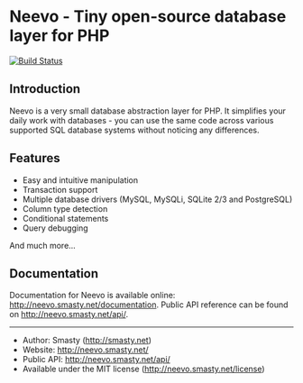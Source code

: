 Neevo - Tiny open-source database layer for PHP
===============================================
[![Build Status](https://secure.travis-ci.org/smasty/Neevo.png?branch=master)](http://travis-ci.org/smasty/Neevo)

Introduction
------------

Neevo is a very small database abstraction layer for PHP. It simplifies your daily
work with databases - you can use the same code across various supported SQL database
systems without noticing any differences.


Features
--------

 - Easy and intuitive manipulation
 - Transaction support
 - Multiple database drivers (MySQL, MySQLi, SQLite 2/3 and PostgreSQL)
 - Column type detection
 - Conditional statements
 - Query debugging

And much more...


Documentation
-------------

Documentation for Neevo is available online: http://neevo.smasty.net/documentation.
Public API reference can be found on http://neevo.smasty.net/api/.


---------
- Author: Smasty (http://smasty.net)
- Website: http://neevo.smasty.net/
- Public API: http://neevo.smasty.net/api/
- Available under the MIT license (http://neevo.smasty.net/license)
